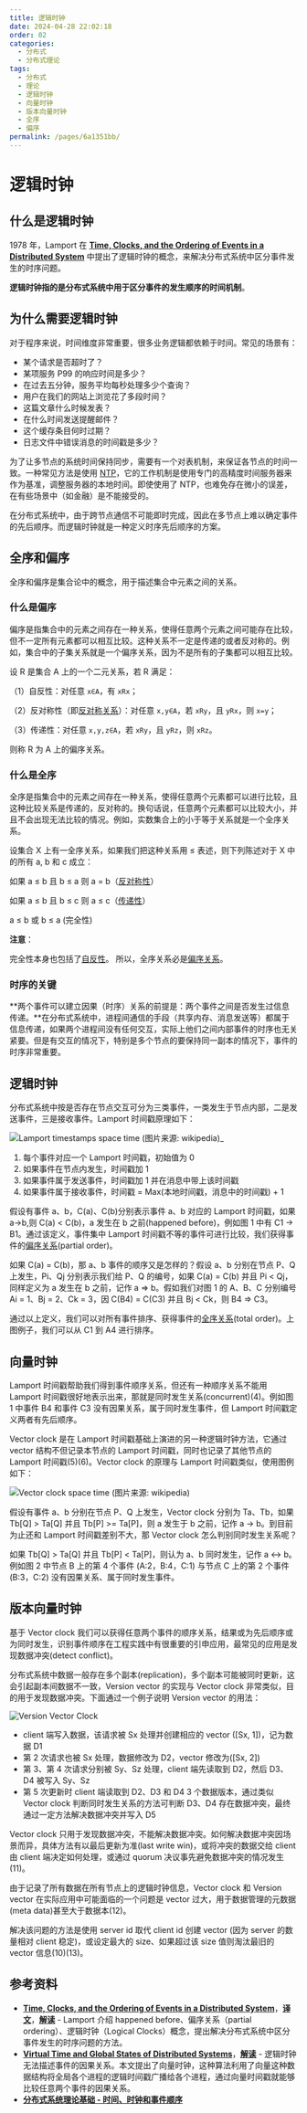 ```yaml
---
title: 逻辑时钟
date: 2024-04-28 22:02:18
order: 02
categories:
  - 分布式
  - 分布式理论
tags:
  - 分布式
  - 理论
  - 逻辑时钟
  - 向量时钟
  - 版本向量时钟
  - 全序
  - 偏序
permalink: /pages/6a1351bb/
---
```


# 逻辑时钟

## 什么是逻辑时钟

1978 年，Lamport 在 [**Time, Clocks, and the Ordering of Events in a Distributed System**](https://lamport.azurewebsites.net/pubs/time-clocks.pdf) 中提出了逻辑时钟的概念，来解决分布式系统中区分事件发生的时序问题。

**逻辑时钟指的是分布式系统中用于区分事件的发生顺序的时间机制**。

## 为什么需要逻辑时钟

对于程序来说，时间维度非常重要，很多业务逻辑都依赖于时间。常见的场景有：

- 某个请求是否超时了？
- 某项服务 P99 的响应时间是多少？
- 在过去五分钟，服务平均每秒处理多少个查询？
- 用户在我们的网站上浏览花了多段时间？
- 这篇文章什么时候发表？
- 在什么时间发送提醒邮件？
- 这个缓存条目何时过期？
- 日志文件中错误消息的时间戳是多少？

为了让多节点的系统时间保持同步，需要有一个对表机制，来保证各节点的时间一致。一种常见方法是使用 [NTP](https://en.wikipedia.org/wiki/Network_Time_Protocol)，它的工作机制是使用专门的高精度时间服务器来作为基准，调整服务器的本地时间。即使使用了 NTP，也难免存在微小的误差，在有些场景中（如金融）是不能接受的。

在分布式系统中，由于跨节点通信不可能即时完成，因此在多节点上难以确定事件的先后顺序。而逻辑时钟就是一种定义时序先后顺序的方案。

## 全序和偏序

全序和偏序是集合论中的概念，用于描述集合中元素之间的关系。

### 什么是偏序

偏序是指集合中的元素之间存在一种关系，使得任意两个元素之间可能存在比较，但不一定所有元素都可以相互比较。这种关系不一定是传递的或者反对称的。例如，集合中的子集关系就是一个偏序关系，因为不是所有的子集都可以相互比较。

设 R 是集合 A 上的一个二元关系，若 R 满足：

（1）自反性：对任意 `x∈A`，有 `xRx`；

（2）反对称性（即[反对称关系](https://www.zhihu.com/search?q=反对称关系&search_source=Entity&hybrid_search_source=Entity&hybrid_search_extra={"sourceType"%3A"answer"%2C"sourceId"%3A555298363})）：对任意 `x,y∈A`，若 `xRy`，且 `yRx`，则 `x=y`；

（3）传递性：对任意 `x,y,z∈A`，若 `xRy`，且 `yRz`，则 `xRz`。

则称 R 为 A 上的偏序关系。

### 什么是全序

全序是指集合中的元素之间存在一种关系，使得任意两个元素都可以进行比较，且这种比较关系是传递的，反对称的。换句话说，任意两个元素都可以比较大小，并且不会出现无法比较的情况。例如，实数集合上的小于等于关系就是一个全序关系。

设集合 X 上有一全序关系，如果我们把这种关系用 ≤ 表述，则下列陈述对于 X 中的所有 a, b 和 c 成立：

如果 a ≤ b 且 b ≤ a 则 a = b（[反对称性](https://www.zhihu.com/search?q=反对称性&search_source=Entity&hybrid_search_source=Entity&hybrid_search_extra={"sourceType"%3A"answer"%2C"sourceId"%3A555298363})）

如果 a ≤ b 且 b ≤ c 则 a ≤ c（[传递性](https://www.zhihu.com/search?q=传递性&search_source=Entity&hybrid_search_source=Entity&hybrid_search_extra={"sourceType"%3A"answer"%2C"sourceId"%3A555298363})）

a ≤ b 或 b ≤ a (完全性)

**注意**：

完全性本身也包括了[自反性](https://www.zhihu.com/search?q=自反性&search_source=Entity&hybrid_search_source=Entity&hybrid_search_extra={"sourceType"%3A"answer"%2C"sourceId"%3A555298363})。 所以，全序关系必是[偏序关系](https://www.zhihu.com/search?q=偏序关系&search_source=Entity&hybrid_search_source=Entity&hybrid_search_extra={"sourceType"%3A"answer"%2C"sourceId"%3A555298363})。

### 时序的关键

**两个事件可以建立因果（时序）关系的前提是：两个事件之间是否发生过信息传递。**在分布式系统中，进程间通信的手段（共享内存、消息发送等）都属于信息传递，如果两个进程间没有任何交互，实际上他们之间内部事件的时序也无关紧要。但是有交互的情况下，特别是多个节点的要保持同一副本的情况下，事件的时序非常重要。

## 逻辑时钟

分布式系统中按是否存在节点交互可分为三类事件，一类发生于节点内部，二是发送事件，三是接收事件。Lamport 时间戳原理如下：

![Lamport timestamps space time (图片来源: wikipedia)_](https://raw.githubusercontent.com/dunwu/images/master/snap/202405170810350.webp)

1. 每个事件对应一个 Lamport 时间戳，初始值为 0
2. 如果事件在节点内发生，时间戳加 1
3. 如果事件属于发送事件，时间戳加 1 并在消息中带上该时间戳
4. 如果事件属于接收事件，时间戳 = Max(本地时间戳，消息中的时间戳) + 1

假设有事件 a、b，C(a)、C(b)分别表示事件 a、b 对应的 Lamport 时间戳，如果 a->b,则 C(a) < C(b)，a 发生在 b 之前(happened before)，例如图 1 中有 C1 -> B1。通过该定义，事件集中 Lamport 时间戳不等的事件可进行比较，我们获得事件的[偏序关系](https://en.wikipedia.org/wiki/Partially_ordered_set#Formal_definition)(partial order)。

如果 C(a) = C(b)，那 a、b 事件的顺序又是怎样的？假设 a、b 分别在节点 P、Q 上发生，Pi、Qj 分别表示我们给 P、Q 的编号，如果 C(a) = C(b) 并且 Pi < Qj，同样定义为 a 发生在 b 之前，记作 a => b。假如我们对图 1 的 A、B、C 分别编号 Ai = 1、Bj = 2、Ck = 3，因 C(B4) = C(C3) 并且 Bj < Ck，则 B4 => C3。

通过以上定义，我们可以对所有事件排序、获得事件的[全序关系](https://en.wikipedia.org/wiki/Total_order)(total order)。上图例子，我们可以从 C1 到 A4 进行排序。

## 向量时钟

Lamport 时间戳帮助我们得到事件顺序关系，但还有一种顺序关系不能用 Lamport 时间戳很好地表示出来，那就是同时发生关系(concurrent)(4)。例如图 1 中事件 B4 和事件 C3 没有因果关系，属于同时发生事件，但 Lamport 时间戳定义两者有先后顺序。

Vector clock 是在 Lamport 时间戳基础上演进的另一种逻辑时钟方法，它通过 vector 结构不但记录本节点的 Lamport 时间戳，同时也记录了其他节点的 Lamport 时间戳(5)(6)。Vector clock 的原理与 Lamport 时间戳类似，使用图例如下：

![Vector clock space time (图片来源: wikipedia)](https://raw.githubusercontent.com/dunwu/images/master/snap/202405170811135.webp)

假设有事件 a、b 分别在节点 P、Q 上发生，Vector clock 分别为 Ta、Tb，如果 Tb[Q] > Ta[Q] 并且 Tb[P] >= Ta[P]，则 a 发生于 b 之前，记作 a -> b。到目前为止还和 Lamport 时间戳差别不大，那 Vector clock 怎么判别同时发生关系呢？

如果 Tb[Q] > Ta[Q] 并且 Tb[P] < Ta[P]，则认为 a、b 同时发生，记作 a <-> b。例如图 2 中节点 B 上的第 4 个事件 (A:2，B:4，C:1) 与节点 C 上的第 2 个事件 (B:3，C:2) 没有因果关系、属于同时发生事件。

## 版本向量时钟

基于 Vector clock 我们可以获得任意两个事件的顺序关系，结果或为先后顺序或为同时发生，识别事件顺序在工程实践中有很重要的引申应用，最常见的应用是发现数据冲突(detect conflict)。

分布式系统中数据一般存在多个副本(replication)，多个副本可能被同时更新，这会引起副本间数据不一致，Version vector 的实现与 Vector clock 非常类似，目的用于发现数据冲突。下面通过一个例子说明 Version vector 的用法：

![Version Vector Clock](https://raw.githubusercontent.com/dunwu/images/master/snap/202405170812797.png)

- client 端写入数据，该请求被 Sx 处理并创建相应的 vector ([Sx, 1])，记为数据 D1
- 第 2 次请求也被 Sx 处理，数据修改为 D2，vector 修改为([Sx, 2])
- 第 3、第 4 次请求分别被 Sy、Sz 处理，client 端先读取到 D2，然后 D3、D4 被写入 Sy、Sz
- 第 5 次更新时 client 端读取到 D2、D3 和 D4 3 个数据版本，通过类似 Vector clock 判断同时发生关系的方法可判断 D3、D4 存在数据冲突，最终通过一定方法解决数据冲突并写入 D5

Vector clock 只用于发现数据冲突，不能解决数据冲突。如何解决数据冲突因场景而异，具体方法有以最后更新为准(last write win)，或将冲突的数据交给 client 由 client 端决定如何处理，或通过 quorum 决议事先避免数据冲突的情况发生(11)。

由于记录了所有数据在所有节点上的逻辑时钟信息，Vector clock 和 Version vector 在实际应用中可能面临的一个问题是 vector 过大，用于数据管理的元数据(meta data)甚至大于数据本(12)。

解决该问题的方法是使用 server id 取代 client id 创建 vector (因为 server 的数量相对 client 稳定)，或设定最大的 size、如果超过该 size 值则淘汰最旧的 vector 信息(10)(13)。

## 参考资料

- [**Time, Clocks, and the Ordering of Events in a Distributed System**](https://lamport.azurewebsites.net/pubs/time-clocks.pdf)，[**译文**](https://cloud.tencent.com/developer/article/1163428)，[**解读**](https://zhuanlan.zhihu.com/p/56146800) - Lamport 介绍 happened before、偏序关系（partial ordering）、逻辑时钟（Logical Clocks）概念，提出解决分布式系统中区分事件发生的时序问题的方法。
- [**Virtual Time and Global States of Distributed Systems**](http://courses.csail.mit.edu/6.852/01/papers/VirtTime_GlobState.pdf)，[**解读**](https://zhuanlan.zhihu.com/p/56886156) - 逻辑时钟无法描述事件的因果关系。本文提出了向量时钟，这种算法利用了向量这种数据结构将全局各个进程的逻辑时间戳广播给各个进程，通过向量时间戳就能够比较任意两个事件的因果关系。
- [**分布式系统理论基础 - 时间、时钟和事件顺序**](https://zhuanlan.zhihu.com/p/23278509)